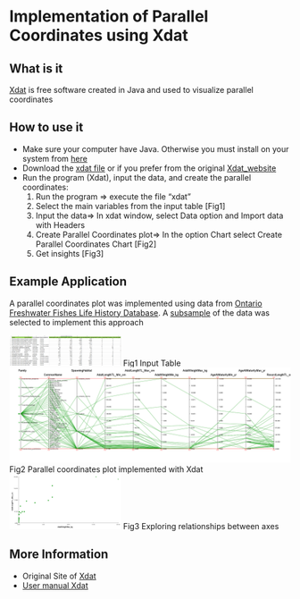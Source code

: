# Implementation of Parallel Coordinates using Xdat

## What is it

[Xdat] is free software created in Java and used to visualize parallel coordinates 

## How to use it

* Make sure your computer have Java. Otherwise you must install on your system from [here]
* Download the [xdat file] or if you prefer from the original [Xdat_website]
* Run the program (Xdat), input the data, and create the parallel coordinates: 
	1. Run the program => execute the file “xdat” 
	2. Select the main variables from the input table [Fig1]
	3. Input the data=> In xdat window, select Data option and Import data with Headers  
	4. Create Parallel Coordinates plot=> In the option Chart select Create Parallel Coordinates Chart [Fig2] 
	5. Get insights [Fig3]

[xdat file]: https://github.com/alminagorta/Parallel-Coordinates/blob/master/Xdat/xdat.jar
[Xdat_website]: https://www.xdat.org/index.php?ref=download
[here]: https://www.oracle.com/java/technologies/javase-downloads.html



## Example Application

A parallel coordinates plot was implemented using data from [Ontario Freshwater Fishes Life History Database]. A [subsample] of the data was selected to 
implement this approach


<img src="https://github.com/alminagorta/Parallel-Coordinates/blob/master/Xdat/fish1_Table.png" width=200/>
Fig1 Input Table

<img src="https://github.com/alminagorta/Parallel-Coordinates/blob/master/Xdat/fish1.png" width=1000/>
Fig2 Parallel coordinates plot implemented with Xdat

<img src="https://github.com/alminagorta/Parallel-Coordinates/blob/master/Xdat/fish1_2D.png" width=200/>
Fig3 Exploring relationships between axes


[Ontario Freshwater Fishes Life History Database]: http://www.ontariofishes.ca/home.htm

[subsample]: https://github.com/alminagorta/Parallel-Coordinates/blob/master/Xdat/Fish_data.txt


## More Information

* Original Site of [Xdat]
* [User manual Xdat]


[Xdat]: https://www.xdat.org/
[User manual Xdat]: https://www.xdat.org/index.php?ref=manual 


